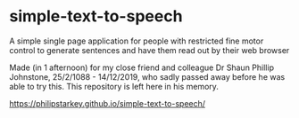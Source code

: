 # simple-text-to-speech
A simple single page application for people with restricted fine motor control to generate sentences and have them read out by their web browser

Made (in 1 afternoon) for my close friend and colleague Dr Shaun Phillip Johnstone, 25/2/1088 - 14/12/2019, who sadly passed away before he was able to try this. This repository is left here in his memory.

https://philipstarkey.github.io/simple-text-to-speech/

